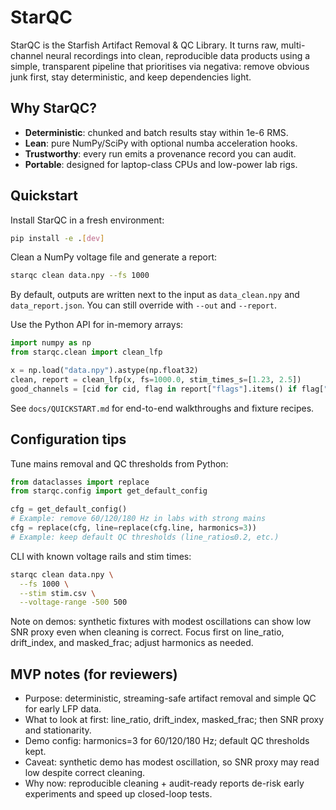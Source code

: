 ﻿# StarQC

StarQC is the Starfish Artifact Removal & QC Library. It turns raw, multi-channel neural recordings into clean, reproducible data products using a simple, transparent pipeline that prioritises via negativa: remove obvious junk first, stay deterministic, and keep dependencies light.

## Why StarQC?
- **Deterministic**: chunked and batch results stay within 1e-6 RMS.
- **Lean**: pure NumPy/SciPy with optional numba acceleration hooks.
- **Trustworthy**: every run emits a provenance record you can audit.
- **Portable**: designed for laptop-class CPUs and low-power lab rigs.

## Quickstart

Install StarQC in a fresh environment:

```bash
pip install -e .[dev]
```

Clean a NumPy voltage file and generate a report:

```bash
starqc clean data.npy --fs 1000
```

By default, outputs are written next to the input as `data_clean.npy` and `data_report.json`. You can still override with `--out` and `--report`.

Use the Python API for in-memory arrays:

```python
import numpy as np
from starqc.clean import clean_lfp

x = np.load("data.npy").astype(np.float32)
clean, report = clean_lfp(x, fs=1000.0, stim_times_s=[1.23, 2.5])
good_channels = [cid for cid, flag in report["flags"].items() if flag["pass"]]
```

See `docs/QUICKSTART.md` for end-to-end walkthroughs and fixture recipes.

## Configuration tips

Tune mains removal and QC thresholds from Python:

```python
from dataclasses import replace
from starqc.config import get_default_config

cfg = get_default_config()
# Example: remove 60/120/180 Hz in labs with strong mains
cfg = replace(cfg, line=replace(cfg.line, harmonics=3))
# Example: keep default QC thresholds (line_ratio≤0.2, etc.)
```

CLI with known voltage rails and stim times:

```bash
starqc clean data.npy \
  --fs 1000 \
  --stim stim.csv \
  --voltage-range -500 500
```

Note on demos: synthetic fixtures with modest oscillations can show low SNR proxy even when cleaning is correct. Focus first on line_ratio, drift_index, and masked_frac; adjust harmonics as needed.

## MVP notes (for reviewers)

- Purpose: deterministic, streaming-safe artifact removal and simple QC for early LFP data.
- What to look at first: line_ratio, drift_index, masked_frac; then SNR proxy and stationarity.
- Demo config: harmonics=3 for 60/120/180 Hz; default QC thresholds kept.
- Caveat: synthetic demo has modest oscillation, so SNR proxy may read low despite correct cleaning.
- Why now: reproducible cleaning + audit-ready reports de-risk early experiments and speed up closed-loop tests.
